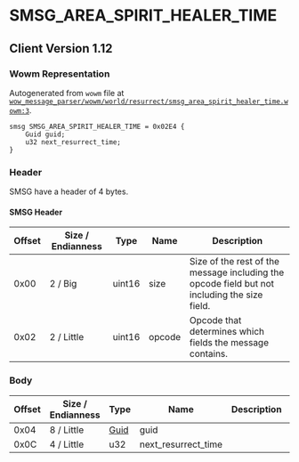 # SMSG_AREA_SPIRIT_HEALER_TIME

## Client Version 1.12

### Wowm Representation

Autogenerated from `wowm` file at [`wow_message_parser/wowm/world/resurrect/smsg_area_spirit_healer_time.wowm:3`](https://github.com/gtker/wow_messages/tree/main/wow_message_parser/wowm/world/resurrect/smsg_area_spirit_healer_time.wowm#L3).
```rust,ignore
smsg SMSG_AREA_SPIRIT_HEALER_TIME = 0x02E4 {
    Guid guid;
    u32 next_resurrect_time;
}
```
### Header

SMSG have a header of 4 bytes.

#### SMSG Header

| Offset | Size / Endianness | Type   | Name   | Description |
| ------ | ----------------- | ------ | ------ | ----------- |
| 0x00   | 2 / Big           | uint16 | size   | Size of the rest of the message including the opcode field but not including the size field.|
| 0x02   | 2 / Little        | uint16 | opcode | Opcode that determines which fields the message contains.|

### Body

| Offset | Size / Endianness | Type | Name | Description | Comment |
| ------ | ----------------- | ---- | ---- | ----------- | ------- |
| 0x04 | 8 / Little | [Guid](../spec/packed-guid.md) | guid |  |  |
| 0x0C | 4 / Little | u32 | next_resurrect_time |  |  |

